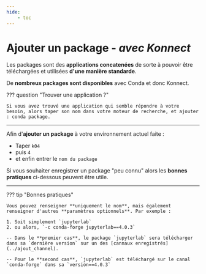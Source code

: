 ```yaml
---
hide:
    - toc
---
```


# **Ajouter un package** - *avec Konnect*

Les packages sont des **applications concatenées** de sorte à pouvoir être téléchargées et utilisées **d'une manière standarde**.

De **nombreux packages sont disponibles** avec Conda et donc Konnect.

??? question "Trouver une application ?"

    Si vous avez trouvé une application qui semble répondre à votre besoin, alors taper son nom dans votre moteur de recherche, et ajouter : conda package.

---

Afin d'**ajouter un package** à votre environnement actuel faite :

* Taper `k04`
* puis `4`
* et enfin entrer le `nom du package`

Si vous souhaiter enregistrer un package "peu connu" alors les **bonnes pratiques** ci-dessous peuvent être utile.

---

??? tip "Bonnes pratiques"

    Vous pouvez renseigner **uniquement le nom**, mais également renseigner d'autres **paramètres optionnels**. Par exemple :

    1. Soit simplement `jupyterlab`
    2. ou alors, `-c conda-forge jupyterlab==4.0.3`

    -- Dans le **premier cas**, le package `jupyterlab` sera télécharger dans sa `dernière version` sur un des [cannaux enregistrés](../ajout_channel).
    
    -- Pour le **second cas**, `jupyterlab` est téléchargé sur le canal `conda-forge` dans sa `version==4.0.3`


<br>


<style>
  .md-content__button {
    display: none;
  }
</style>